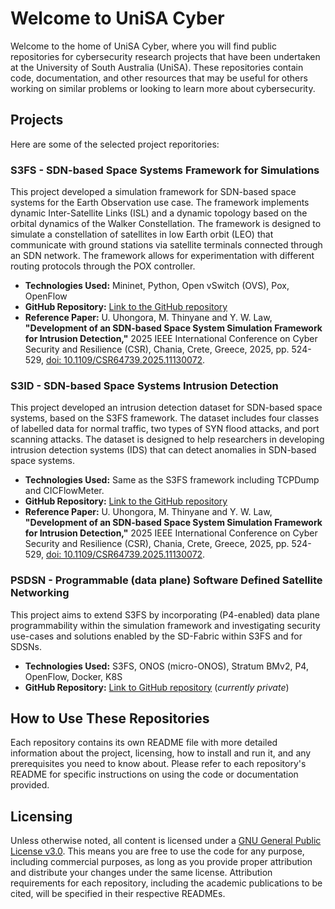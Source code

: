 # Welcome to UniSA Cyber

Welcome to the home of UniSA Cyber, where you will find public repositories for cybersecurity research projects that have been undertaken at the University of South Australia (UniSA). These repositories contain code, documentation, and other resources that may be useful for others working on similar problems or looking to learn more about cybersecurity.

## Projects
Here are some of the selected project reporitories:

### S3FS - SDN-based Space Systems Framework for Simulations
This project developed a simulation framework for SDN-based space systems for the Earth Observation use case. The framework implements dynamic Inter-Satellite Links (ISL) and a dynamic topology based on the orbital dynamics of the Walker Constellation. The framework is designed to simulate a constellation of satellites in low Earth orbit (LEO) that communicate with ground stations via satellite terminals connected through an SDN network. The framework allows for experimentation with different routing protocols through the POX controller.

- **Technologies Used:** Mininet, Python, Open vSwitch (OVS), Pox, OpenFlow
- **GitHub Repository:** [Link to the GitHub repository](https://github.com/UniSACyber/S3FS)
- **Reference Paper:** U. Uhongora, M. Thinyane and Y. W. Law, __"Development of an SDN-based Space System Simulation Framework for Intrusion Detection,"__ 2025 IEEE International Conference on Cyber Security and Resilience (CSR), Chania, Crete, Greece, 2025, pp. 524-529, [doi: 10.1109/CSR64739.2025.11130072](https://doi.org/10.1109/CSR64739.2025.11130072).

### S3ID - SDN-based Space Systems Intrusion Detection
This project developed an intrusion detection dataset for SDN-based space systems, based on the S3FS framework. The dataset includes four classes of labelled data for normal traffic, two types of SYN flood attacks, and port scanning attacks. The dataset is designed to help researchers in developing intrusion detection systems (IDS) that can detect anomalies in SDN-based space systems.

- **Technologies Used:** Same as the S3FS framework including TCPDump and CICFlowMeter.
- **GitHub Repository:** [Link to the GitHub repository](https://github.com/UniSACyber/S3ID)
- **Reference Paper:** U. Uhongora, M. Thinyane and Y. W. Law, __"Development of an SDN-based Space System Simulation Framework for Intrusion Detection,"__ 2025 IEEE International Conference on Cyber Security and Resilience (CSR), Chania, Crete, Greece, 2025, pp. 524-529, [doi: 10.1109/CSR64739.2025.11130072](https://doi.org/10.1109/CSR64739.2025.11130072).

### PSDSN - Programmable (data plane) Software Defined Satellite Networking
This project aims to extend S3FS by incorporating (P4-enabled) data plane programmability within the simulation framework and investigating security use-cases and solutions enabled by the SD-Fabric within S3FS and for SDSNs. 

- **Technologies Used:** S3FS, ONOS (micro-ONOS), Stratum BMv2, P4, OpenFlow, Docker, K8S
- **GitHub Repository:** [Link to GitHub repository](https://github.com/UniSACyber/PSDSN) (*currently private*)
  
## How to Use These Repositories
Each repository contains its own README file with more detailed information about the project, licensing, how to install and run it, and any prerequisites you need to know about. Please refer to each repository's README for specific instructions on using the code or documentation provided. 

## Licensing
Unless otherwise noted, all content is licensed under a [GNU General Public License v3.0](https://www.tldrlegal.com/license/gnu-general-public-license-v3-gpl-3). This means you are free to use the code for any purpose, including commercial purposes, as long as you provide proper attribution and distribute your changes under the same license. Attribution requirements for each repository, including the academic publications to be cited, will be specified in their respective READMEs.
